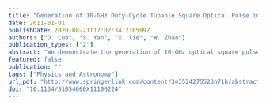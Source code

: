 ```yaml
---
title: "Generation of 10-GHz Duty-Cycle Tunable Square Optical Pulse in an SOA-Based Mode-Locked Fiber Laser"
date: 2011-01-01
publishDate: 2020-08-21T17:02:34.210599Z
authors: ["D. Luo", "S. Yan", "X. Xie", "W. Zhao"]
publication_types: ["2"]
abstract: "We demonstrate the generation of 10-GHz optical square pulses by injecting a picosecond pulse train into an SOA-based mode-locked fiber laser. The novel scheme exploits nonlinear effects and gain saturation phenomenon in the semiconductor optical amplifier (SOA). This technique uses gain-compression dynamics between the input pulses and the generated ones in gain-saturated SOA to form square pulses. The center wavelength of the generated optical square pulse can be tuned from 1530 to 1570 nm by adjusting the center wavelength of the optical band pass filter (OBPF) in the SOA-based mode-locked fiber ring laser. The duty cycle of the output pulse can be tuned from 12.7 to 88.4%, which strongly depends on the input power and intra-cavity power."
featured: false
publication: ""
tags: ["Physics and Astronomy"]
url_pdf: "http://www.springerlink.com/content/343524275523n71h/abstract/"
doi: "10.1134/S1054660X11190224"
---
```


